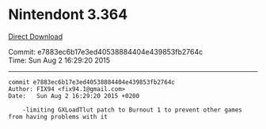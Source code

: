 # Nintendont 3.364
[Direct Download](./Nintendont.zip)

Commit: e7883ec6b17e3ed40538884404e439853fb2764c  
Time: Sun Aug 2 16:29:20 2015   

-----

```
commit e7883ec6b17e3ed40538884404e439853fb2764c
Author: FIX94 <fix94.1@gmail.com>
Date:   Sun Aug 2 16:29:20 2015 +0200

    -limiting GXLoadTlut patch to Burnout 1 to prevent other games from having problems with it
```
